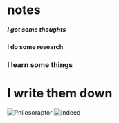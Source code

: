 # notes

##### I got some thoughts
#### I do some research
### I learn some things
# I write them down

![Philosoraptor](https://www.jwz.org/images/2010/real-life-philosoraptor.jpeg)
![Indeed](http://i3.kym-cdn.com/photos/images/original/000/419/956/659.jpg)
